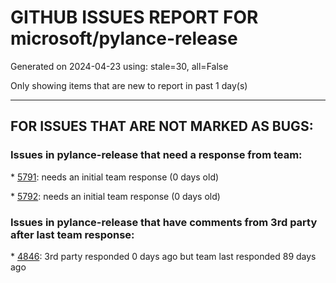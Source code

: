 
# GITHUB ISSUES REPORT FOR microsoft/pylance-release


Generated on 2024-04-23 using: stale=30, all=False


Only showing items that are new to report in past 1 day(s)


---

## FOR ISSUES THAT ARE NOT MARKED AS BUGS:


### Issues in pylance-release that need a response from team:


\* [5791](https://github.com/microsoft/pylance-release/issues/5791 "Syntax highlighting breaks down if you line break at curly bracket in f-strings"): needs an initial team response (0 days old)

\* [5792](https://github.com/microsoft/pylance-release/issues/5792 "Can pylance hint the add-to-builtiins vars and libs ?"): needs an initial team response (0 days old)

### Issues in pylance-release that have comments from 3rd party after last team response:


\* [4846](https://github.com/microsoft/pylance-release/issues/4846 "Symbol highlighting disappears when switching editors across VS Code multiroot workspace"): 3rd party responded 0 days ago but team last responded 89 days ago
